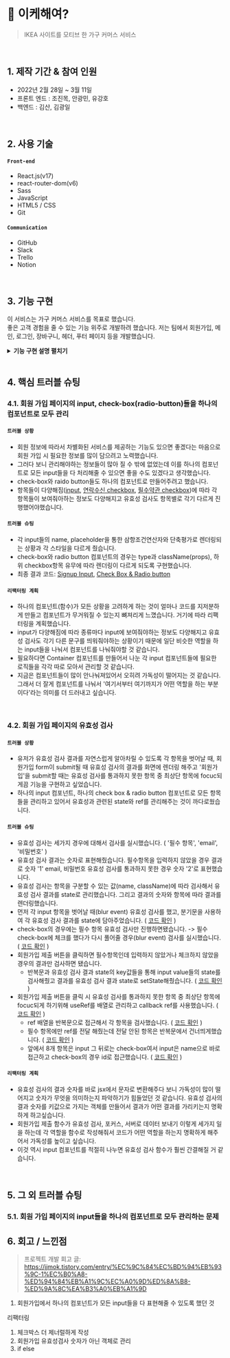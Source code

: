 # :pushpin: 이케해여?

> IKEA 사이트를 모티브 한 가구 커머스 서비스

</br>

## 1. 제작 기간 & 참여 인원

- 2022년 2월 28일 ~ 3월 11일
- 프론트 엔드 : 조진목, 안광민, 유강호
- 백엔드 : 김산, 김광일

</br>

## 2. 사용 기술

#### `Front-end`

- React.js(v17)
- react-router-dom(v6)
- Sass
- JavaScript
- HTML5 / CSS
- Git

#### `Communication`

- GitHub
- Slack
- Trello
- Notion

</br>

## 3. 기능 구현

이 서비스는 가구 커머스 서비스를 목표로 했습니다.  
좋은 고객 경험을 줄 수 있는 기능 위주로 개발하려 했습니다.
저는 팀에서 회원가입, 메인, 로그인, 장바구니, 헤더, 푸터 페이지 등을 개발했습니다.

<details>
<summary><b>기능 구현 설명 펼치기</b></summary>
<div markdown="1">

### 3.1. Sign up 페이지

- **유효성 검사** :pushpin:
  - 많은 input(text, checkbox, radio)정보들이 필요한데 유저가 각 유효성을 파악하기 쉽게 input창을 벗어 날 때와 회원가입 버튼을 눌렀을 때 유효성 검사를 실시해서 화면에 표시했습니다.
    ( [input blur 시 유효성 검사 코드](https://github.com/ChoJinmok/30-1st-WEKEA-frontend/blob/master/src/pages/Signup/component/SignupInput.js#L20), [회원가입 버튼 클릭 시 유효성 검사 코드](https://github.com/ChoJinmok/30-1st-WEKEA-frontend/blob/master/src/pages/Signup/Signup.js#L119) )
    - 유효성 검사는 이메일은 이메일 형식으로, 비밀번호는 최소 8자 이상, 대문자, 숫자, 특수문자가 포함돼있는지로 검사했고, 나머지 항목은 필수 항목일 경우 필수로 입력하게끔 유효성 검사를 실시 했습니다.
    - state에서 숫자로 유효성 검사를 표현해줬습니다. (0: 유효성 검사 통과, 1: 필수 항목 미기입, 2: 이메일, 비밀번호 검사)
    - 이메일과 비밀번호는 정규표현식으로 검사해줬습니다.
  - 유저가 어느 부분에서 유효성 검사를 통과못했는지 파악하기 쉽게 useRef를 배열로 관리해서 유저가 유효성 검사 통과에 실패한 input창으로 화면이 focus되는 기능을 구현했고, 유효성 검사에 통과하지 못한 input이 여러개일 때 가장 위의 input으로 focus되게 했습니다.
    ( [focus 코드](https://github.com/ChoJinmok/30-1st-WEKEA-frontend/blob/master/src/pages/Signup/Signup.js#L129) )
    - useRef를 배열로 관리를 해서 focus 기능을 구현했습니다.
    - ref 배열을 순서대로 검사해서 유효성 검사를 통과하지 못한 항목을 발견하면 focus되게끔 했습니다.
- 추 후에 유저의 종류에 따라 다른 서비스를 제공할 수 있게 조건부 렌더링을 통해 두가지 유형의 회원가입을 구현했습니다. ( [코드 확인](https://github.com/ChoJinmok/30-1st-WEKEA-frontend/blob/master/src/pages/Signup/component/SignupInput.js#L66) )
- 유저가 비밀번호의 텍스트가 제대로 입력했는지 확인할 수 있게 비밀번호를 표시했다가 감출 수 있는 버튼의 기능을 구현했습니다. ( [코드 확인](https://github.com/ChoJinmok/30-1st-WEKEA-frontend/blob/master/src/pages/Signup/component/SignupInput.js#L41) )
  - JavaScript의 classList toggle을 이용하여 비밀번호 표시 토글 버튼을 구현했습니다.
- 구현하고 관리할 수 있는 부분은 외부에 의존하지 않기위해 외부 페키지나 라이브러리를 사용하지 않고 체크박스를 구현했습니다. ( [전체 체크 코드](https://github.com/ChoJinmok/30-1st-WEKEA-frontend/blob/master/src/pages/Signup/Signup.js#L77), [개별 체크 코드](https://github.com/ChoJinmok/30-1st-WEKEA-frontend/blob/master/src/pages/Signup/Signup.js#L94) )
  - 체크 박스들을 배열로 관리해서 체크 박스 기능을 구현했습니다.

### 3.2. Main 페이지

- **이미지에 포인트** :pushpin: ( [코드 확인](https://github.com/ChoJinmok/30-1st-WEKEA-frontend/blob/master/src/pages/Main/Main.js) )
  - 유저가 가구(상품)이 인테리어된 공간을 보면서 가구를 선택할 수 있는 기능을 state를 복합적으로 조합한 조건부 렌더링으로 구현했습니다.
  - 서버에서는 구현이 따로 되지 않아서 [mock data](https://github.com/ChoJinmok/30-1st-WEKEA-frontend/blob/master/public/data/mainSaleProduct.json)를 구조화 해서 진행했습니다.
  - 마우스가 [포인트 지점에 hover 될 때](https://github.com/ChoJinmok/30-1st-WEKEA-frontend/blob/master/src/pages/Main/Main.js#L18), 마우스가 [포인트 지점에서 벗어날 때](https://github.com/ChoJinmok/30-1st-WEKEA-frontend/blob/master/src/pages/Main/Main.js#L34), 마우스가 [전체 이미지에서 벗어날 때](https://github.com/ChoJinmok/30-1st-WEKEA-frontend/blob/master/src/pages/Main/Main.js#L46), 이렇게 세가지 상황에 맞춰서 기능을 구현했습니다.

### 3.3. Log in 페이지 ( [코드 확인](https://github.com/ChoJinmok/30-1st-WEKEA-frontend/blob/master/src/pages/Login/Login.js) )

- 회원가입 페이지와 마찬가지로 유효성 검사를 실시 했습니다.
- 회원가입 페이지와 마찬가지로 비밀번호 표시 유무 번튼을 구현했습니다.

### 3.4. Cart 페이지 ( [코드 확인](https://github.com/ChoJinmok/30-1st-WEKEA-frontend/blob/master/src/pages/cart/Cart.js) )

- 유저에게 웹 어플리케이션으로서 장점을 경험할 수 있게 장바구니에서 유저가 주문 상품의 정보를 변경하면 화면은 프론트단에서 바로 변화 시키고 데이터는 서버로 보내줬습니다.

### 3.5. AsideBar ( [로그인 aside 코드](https://github.com/ChoJinmok/30-1st-WEKEA-frontend/blob/master/src/components/Nav/LoginAside/LoginAside.js), [카테고리 aside 코드](https://github.com/ChoJinmok/30-1st-WEKEA-frontend/blob/master/src/components/Nav/CtegoryAside/CategoryAside.js) )

- 유저가 단순 웹 사이트가 아닌 웹 어플리케이션을 경험할 수 있도록 메뉴, 회원관리 버튼을 누르면 Aside Bar가 양쪽에서 나오는 기능을 외부 페키지나 라이브러리를 사용하지 않고 CSS만으로 구현했습니다.

### 3.6. Navigation Bar, Footer

- 단순 스타일링 작업

</div>
</details>

</br>

## 4. 핵심 트러블 슈팅

### 4.1. 회원 가입 페이지의 input, check-box(radio-button)들을 하나의 컴포넌트로 모두 관리

#### `트러블 상황`

- 회원 정보에 따라서 차별화된 서비스를 제공하는 기능도 있으면 좋겠다는 마음으로 회원 가입 시 필요한 정보를 많이 담으려고 노력했습니다.
- 그러다 보니 관리해야하는 정보들이 많아 질 수 밖에 없었는데 이를 하나의 컴포넌트로 모든 input들을 다 처리해줄 수 있으면 좋을 수도 있겠다고 생각했습니다.
- check-box와 raido button들도 하나의 컴포넌트로 만들어주려고 했습니다.
- 항목들이 다양해짐([input](https://github.com/ChoJinmok/30-1st-WEKEA-frontend/blob/master/src/pages/Signup/constantData/inputData.js), [연락수신 checkbox](https://github.com/ChoJinmok/30-1st-WEKEA-frontend/blob/master/src/pages/Signup/constantData/contactAllowData.js), [필수약관 checkbox](https://github.com/ChoJinmok/30-1st-WEKEA-frontend/blob/master/src/pages/Signup/constantData/requiredCheckData.js))에 따라 각 항목들이 보여줘아하는 정보도 다양해지고 유효성 검사도 항목별로 각기 다르게 진행했어야했습니다.

#### `트러블 슈팅`

- 각 input들의 name, placeholder을 통한 삼항조건연산자와 단축평가로 렌더링되는 상황과 각 스타일을 다르게 줬습니다.
- check-box와 radio button 컴포넌트의 경우는 type과 className(props), 하위 checkbox항목 유무에 따라 렌더링이 다르게 되도록 구현했습니다.
- 최종 결과 코드: [Signup Input](ttps://github.com/ChoJinmok/30-1st-WEKEA-frontend/blob/master/src/pages/Signup/component/SignupInput.js), [Check Box & Radio button](https://github.com/ChoJinmok/30-1st-WEKEA-frontend/blob/master/src/pages/Signup/component/CheckboxRadio.js#L25)

#### `리팩터링 계획`

- 하나의 컴포넌트(함수)가 모든 상황을 고려하게 하는 것이 얼마나 코드를 지저분하게 만들고 컴포넌트가 무거워질 수 있는지 뼈져리게 느꼈습니다. 거기에 따라 리팩터링을 계획했습니다.
- input가 다양해짐에 따라 종류마다 input에 보여줘야하는 정보도 다양해지고 유효성 검사도 각기 다른 문구를 띄워줘야하는 상황이기 때문에 일단 비슷한 역할을 하는 input들을 나눠서 컴포넌트를 나눠줘야할 것 같습니다.
- 필요하다면 Container 컴포넌트를 만들어서 나눈 각 input 컴포넌트들에 필요한 로직들을 각각 따로 모아서 관리할 것 같습니다.
- 지금은 컴포넌트들이 많이 안나눠져있어서 오히려 가독성이 떨어지는 것 같습니다. 그래서 더 잘게 컴포넌트를 나눠서 '여기서부터 여기까지가 어떤 역할을 하는 부분이다'라는 의미를 더 드러내고 싶습니다.

</br>

### 4.2. 회원 가입 페이지의 유효성 검사

#### `트러블 상황`

- 유저가 유효성 검사 결과를 자연스럽게 알아차릴 수 있도록 각 항목을 벗어날 때, 회원가입 form이 submit될 때 유효성 검사의 결과를 화면에 렌더링 해주고 '회원가입'을 submit할 때는 유효성 검사를 통과하지 못한 항목 중 최상단 항목에 focuc되게끔 기능을 구현하고 싶었습니다.
- 하나의 input 컴포넌트, 하나의 check box & radio button 컴포넌트로 모든 항목들을 관리하고 있어서 유효성과 관련된 state와 ref를 관리해주는 것이 까다로웠습니다.

#### `트러블 슈팅`

- 유효성 검사는 세가지 경우에 대해서 검사를 실시했습니다. ( '필수 항목', 'email', '비밀번호' )
- 유효성 검사 결과는 숫자로 표현해줬습니다. 필수항목을 입력하지 않았을 경우 결과로 숫자 '1' email, 비밀번호 유효성 검사를 통과하지 못한 경우 숫자 '2'로 표현했습니다.
- 유효성 검사는 항목을 구분할 수 있는 값(name, className)에 따라 검사해서 유효성 검사 결과를 state로 관리했습니다. 그리고 결과의 숫자와 항목에 따라 결과를 렌더링했습니다.
- 먼저 각 input 항목을 벗어날 때(blur event) 유효성 검사를 했고, 분기문을 사용하여 각 유효성 검사 결과를 state에 담아주었습니다. ( [코드 확인](https://github.com/ChoJinmok/30-1st-WEKEA-frontend/blob/master/src/pages/Signup/component/SignupInput.js#L20) )
- check-box의 경우에는 필수 항목 유효성 검사만 진행하면됐습니다. -> 필수 check-box에 체크를 했다가 다시 풀어줄 경우(blur event) 검사를 실시했습니다. ( [코드 확인](https://github.com/ChoJinmok/30-1st-WEKEA-frontend/blob/master/src/pages/Signup/component/CheckboxRadio.js#L25) )
- 회원가입 제출 버튼을 클릭하면 필수항목인데 입력하지 않았거나 체크하지 않았을 경우의 결과만 검사하면 됐습니다.
  - 반복문과 유효성 검사 결과 state의 key값들을 통해 input value들의 state를 검사해줬고 결과를 유효성 검사 결과 state로 setState해줬습니다. ( [코드 확인](https://github.com/ChoJinmok/30-1st-WEKEA-frontend/blob/master/src/pages/Signup/Signup.js#L119) )
- 회원가입 제출 버튼을 클릭 시 유효성 검사를 통과하지 못한 항목 중 최상단 항목에 focuc되게 하기위해 useRef를 배열로 관리하고 callback ref를 사용했습니다. ( [코드 확인](https://github.com/ChoJinmok/30-1st-WEKEA-frontend/blob/master/src/pages/Signup/Signup.js#L224) )
  - ref 배열을 반복문으로 접근해서 각 항목을 검사했습니다. ( [코드 확인](https://github.com/ChoJinmok/30-1st-WEKEA-frontend/blob/master/src/pages/Signup/Signup.js#L129) )
  - 필수 항목에만 ref를 전달 해줬는데 전달 안된 항목은 반복문에서 건너띄게했습니다. ( [코드 확인](https://github.com/ChoJinmok/30-1st-WEKEA-frontend/blob/master/src/pages/Signup/Signup.js#L130) )
  - 앞에서 8개 항목은 input 그 뒤로는 check-box여서 input은 name으로 바로 접근하고 check-box의 경우 id로 접근했습니다. ( [코드 확인](https://github.com/ChoJinmok/30-1st-WEKEA-frontend/blob/master/src/pages/Signup/Signup.js#L136) )

#### `리팩터링 계획`

- 유효성 검사의 결과 숫자를 바로 jsx에서 문자로 변환해주다 보니 가독성이 많이 떨어지고 숫자가 무엇을 의미하는지 파악하기가 힘들었던 것 같습니다. 유효성 검사의 결과 숫자를 키값으로 가지는 객체를 만들어서 결과가 어떤 결과를 가리키는지 명확하게 하고싶습니다.
- 회원가입 제출 함수가 유효성 검사, 포커스, 서버로 데이터 보내기 이렇게 세가지 일을 하는데 각 역할을 함수로 작성해줘서 코드가 어떤 역할을 하는지 명확하게 해주어서 가독성를 높이고 싶습니다.
- 이것 역시 input 컴포넌트를 적절히 나누면 유효성 검사 함수가 훨씬 간결해질 거 같습니다.

</br>

## 5. 그 외 트러블 슈팅

### 5.1. 회원 가입 페이지의 input들을 하나의 컴포넌트로 모두 관리하는 문제

## 6. 회고 / 느낀점

> 프로젝트 개발 회고 글: https://jjmok.tistory.com/entry/%EC%9C%84%EC%BD%94%EB%93%9C-1%EC%B0%A8-%ED%94%84%EB%A1%9C%EC%A0%9D%ED%8A%B8-%ED%9A%8C%EA%B3%A0%EB%A1%9D

1. 회원가입에서 하나의 컴포넌트가 모든 input들을 다 표현해줄 수 있도록 했던 것

리팩터링

1. 체크박스 더 제너럴하게 작성
2. 회원가입 유효성검사 숫자가 아닌 객체로 관리
3. if else
